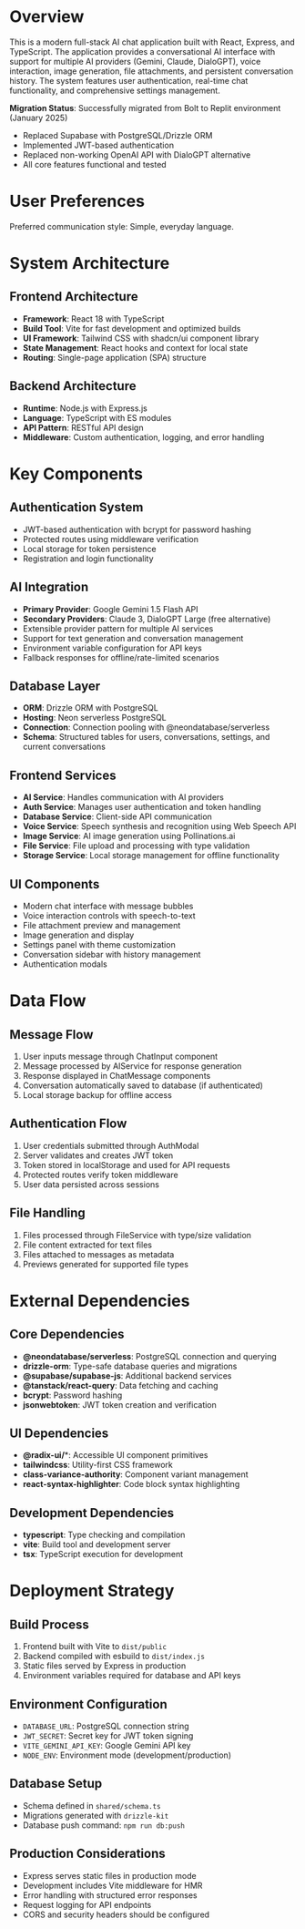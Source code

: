 # Overview

This is a modern full-stack AI chat application built with React, Express, and TypeScript. The application provides a conversational AI interface with support for multiple AI providers (Gemini, Claude, DialoGPT), voice interaction, image generation, file attachments, and persistent conversation history. The system features user authentication, real-time chat functionality, and comprehensive settings management.

**Migration Status**: Successfully migrated from Bolt to Replit environment (January 2025)
- Replaced Supabase with PostgreSQL/Drizzle ORM
- Implemented JWT-based authentication
- Replaced non-working OpenAI API with DialoGPT alternative
- All core features functional and tested

# User Preferences

Preferred communication style: Simple, everyday language.

# System Architecture

## Frontend Architecture
- **Framework**: React 18 with TypeScript
- **Build Tool**: Vite for fast development and optimized builds
- **UI Framework**: Tailwind CSS with shadcn/ui component library
- **State Management**: React hooks and context for local state
- **Routing**: Single-page application (SPA) structure

## Backend Architecture
- **Runtime**: Node.js with Express.js
- **Language**: TypeScript with ES modules
- **API Pattern**: RESTful API design
- **Middleware**: Custom authentication, logging, and error handling

# Key Components

## Authentication System
- JWT-based authentication with bcrypt for password hashing
- Protected routes using middleware verification
- Local storage for token persistence
- Registration and login functionality

## AI Integration
- **Primary Provider**: Google Gemini 1.5 Flash API
- **Secondary Providers**: Claude 3, DialoGPT Large (free alternative)
- Extensible provider pattern for multiple AI services
- Support for text generation and conversation management
- Environment variable configuration for API keys
- Fallback responses for offline/rate-limited scenarios

## Database Layer
- **ORM**: Drizzle ORM with PostgreSQL
- **Hosting**: Neon serverless PostgreSQL
- **Connection**: Connection pooling with @neondatabase/serverless
- **Schema**: Structured tables for users, conversations, settings, and current conversations

## Frontend Services
- **AI Service**: Handles communication with AI providers
- **Auth Service**: Manages user authentication and token handling
- **Database Service**: Client-side API communication
- **Voice Service**: Speech synthesis and recognition using Web Speech API
- **Image Service**: AI image generation using Pollinations.ai
- **File Service**: File upload and processing with type validation
- **Storage Service**: Local storage management for offline functionality

## UI Components
- Modern chat interface with message bubbles
- Voice interaction controls with speech-to-text
- File attachment preview and management
- Image generation and display
- Settings panel with theme customization
- Conversation sidebar with history management
- Authentication modals

# Data Flow

## Message Flow
1. User inputs message through ChatInput component
2. Message processed by AIService for response generation
3. Response displayed in ChatMessage components
4. Conversation automatically saved to database (if authenticated)
5. Local storage backup for offline access

## Authentication Flow
1. User credentials submitted through AuthModal
2. Server validates and creates JWT token
3. Token stored in localStorage and used for API requests
4. Protected routes verify token middleware
5. User data persisted across sessions

## File Handling
1. Files processed through FileService with type/size validation
2. File content extracted for text files
3. Files attached to messages as metadata
4. Previews generated for supported file types

# External Dependencies

## Core Dependencies
- **@neondatabase/serverless**: PostgreSQL connection and querying
- **drizzle-orm**: Type-safe database queries and migrations
- **@supabase/supabase-js**: Additional backend services
- **@tanstack/react-query**: Data fetching and caching
- **bcrypt**: Password hashing
- **jsonwebtoken**: JWT token creation and verification

## UI Dependencies
- **@radix-ui/***: Accessible UI component primitives
- **tailwindcss**: Utility-first CSS framework
- **class-variance-authority**: Component variant management
- **react-syntax-highlighter**: Code block syntax highlighting

## Development Dependencies
- **typescript**: Type checking and compilation
- **vite**: Build tool and development server
- **tsx**: TypeScript execution for development

# Deployment Strategy

## Build Process
1. Frontend built with Vite to `dist/public`
2. Backend compiled with esbuild to `dist/index.js`
3. Static files served by Express in production
4. Environment variables required for database and API keys

## Environment Configuration
- `DATABASE_URL`: PostgreSQL connection string
- `JWT_SECRET`: Secret key for JWT token signing
- `VITE_GEMINI_API_KEY`: Google Gemini API key
- `NODE_ENV`: Environment mode (development/production)

## Database Setup
- Schema defined in `shared/schema.ts`
- Migrations generated with `drizzle-kit`
- Database push command: `npm run db:push`

## Production Considerations
- Express serves static files in production mode
- Development includes Vite middleware for HMR
- Error handling with structured error responses
- Request logging for API endpoints
- CORS and security headers should be configured